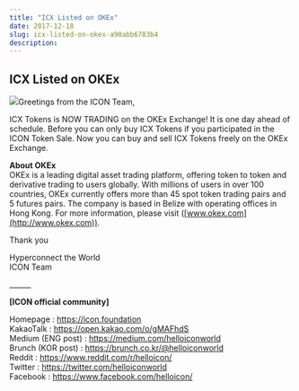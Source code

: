 ```yaml
---
title: "ICX Listed on OKEx"
date: 2017-12-18
slug: icx-listed-on-okex-a90abb6783b4
description:
---
```


## ICX Listed on OKEx

![](https://cdn-images-1.medium.com/max/800/1*XwwtAcGviou4KywRU-Ww9A.png)Greetings from the ICON Team,

ICX Tokens is NOW TRADING on the OKEx Exchange! It is one day ahead of schedule. Before you can only buy ICX Tokens if you participated in the ICON Token Sale. Now you can buy and sell ICX Tokens freely on the OKEx Exchange.

**About OKEx**  
OKEx is a leading digital asset trading platform, offering token to token and derivative trading to users globally. With millions of users in over 100 countries, OKEx currently offers more than 45 spot token trading pairs and 5 futures pairs. The company is based in Belize with operating offices in Hong Kong. For more information, please visit ([www.okex.com](http://www.okex.com)).

Thank you

Hyperconnect the World  
ICON Team

\_\_\_\_\_\_

**[ICON official community]**

Homepage : <https://icon.foundation>  
KakaoTalk : <https://open.kakao.com/o/gMAFhdS>  
Medium (ENG post) : <https://medium.com/helloiconworld>  
Brunch (KOR post) : <https://brunch.co.kr/@helloiconworld>  
Reddit : <https://www.reddit.com/r/helloicon/>  
Twitter : <https://twitter.com/helloiconworld>  
Facebook : <https://www.facebook.com/helloicon/>


